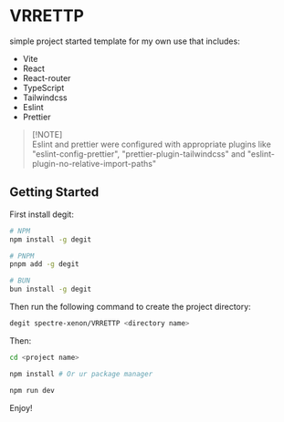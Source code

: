 # VRRETTP

simple project started template for my own use that includes:

- Vite
- React
- React-router
- TypeScript
- Tailwindcss
- Eslint
- Prettier
> \[!NOTE]\
> Eslint and prettier were configured with appropriate plugins like "eslint-config-prettier", "prettier-plugin-tailwindcss" and "eslint-plugin-no-relative-import-paths"


## Getting Started

First install degit:

```bash
# NPM
npm install -g degit

# PNPM
pnpm add -g degit

# BUN
bun install -g degit
```
Then run the following command to create the project directory:

```bash
degit spectre-xenon/VRRETTP <directory name>
```
Then: 

```bash
cd <project name>

npm install # Or ur package manager

npm run dev
```

Enjoy!
